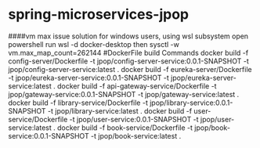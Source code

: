 # spring-microservices-jpop

####vm max issue solution
    for windows users, using wsl subsystem
    open powershell run
    wsl -d docker-desktop
    then
    sysctl -w vm.max_map_count=262144
#DockerFile build Commands
docker build -f config-server/Dockerfile -t jpop/config-server-service:0.0.1-SNAPSHOT -t jpop/config-server-service:latest .
docker build -f eureka-server/Dockerfile -t jpop/eureka-server-service:0.0.1-SNAPSHOT -t jpop/eureka-server-service:latest .
docker build -f api-gateway-service/Dockerfile -t jpop/gateway-service:0.0.1-SNAPSHOT -t jpop/gateway-service:latest .
docker build -f library-service/Dockerfile -t jpop/library-service:0.0.1-SNAPSHOT -t jpop/library-service:latest .
docker build -f user-service/Dockerfile -t jpop/user-service:0.0.1-SNAPSHOT -t jpop/user-service:latest .
docker build -f book-service/Dockerfile -t jpop/book-service:0.0.1-SNAPSHOT -t jpop/book-service:latest .

